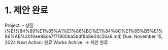 # 1. 제안 완료

Project: - 상진 (%E1%84%89%E1%85%A1%E1%86%BC%E1%84%8C%E1%85%B5%E1%86%AB%2010ee98ce7f71800ba5bdf8b8e04c56a9.md)
Due: November 15, 2024
Next Action: 완료
Works Achive: → 제안 완료
